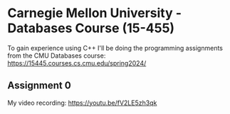 # Carnegie Mellon University - Databases Course (15-455)

To gain experience using C++ I'll be doing the programming assignments from the CMU Databases course: https://15445.courses.cs.cmu.edu/spring2024/

## Assignment 0
My video recording: https://youtu.be/fV2LE5zh3qk
